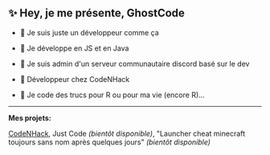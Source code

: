 <h2>✨ Hey, je me présente, GhostCode</h2>

- 👀 Je suis juste un développeur comme ça

- 🍵 Je développe en JS et en Java

- 🎀 Je suis admin d'un serveur communautaire discord basé sur le dev

- 🥒 Développeur chez CodeNHack

- 🎨 Je code des trucs pour R ou pour ma vie (encore R)... 

<hr>

**Mes projets:**

<a href="https://discord.gg/qTdkwwkKbF">CodeNHack</a>, Just Code *(bientôt disponible)*, "Launcher cheat minecraft toujours sans nom après quelques jours" *(bientôt disponible)*
